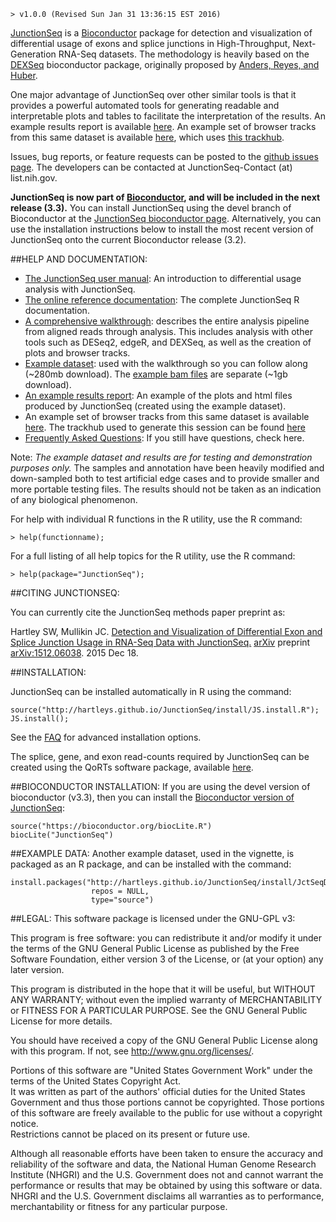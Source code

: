     > v1.0.0 (Revised Sun Jan 31 13:36:15 EST 2016)

[JunctionSeq](http://hartleys.github.io/JunctionSeq/) is a [Bioconductor](https://www.bioconductor.org/) package for detection and visualization of differential usage of 
exons and splice junctions in High-Throughput, Next-Generation RNA-Seq datasets. 
The methodology is heavily based on the [DEXSeq](http://www.bioconductor.org/packages/release/bioc/html/DEXSeq.html) 
bioconductor package, originally proposed by [Anders, Reyes, and Huber](http://www.ncbi.nlm.nih.gov/pubmed/22722343).

One major advantage of JunctionSeq over other similar tools is that it provides a powerful automated tools for
generating readable and interpretable plots and tables to facilitate the interpretation of the results.
An example results report is available [here](https://dl.dropboxusercontent.com/u/103621176/pipelineWalkthrough/exampleResults/testForDU.html). 
An example set of browser tracks from this same dataset is available 
[here](https://genome.ucsc.edu/cgi-bin/hgTracks?hgS_doOtherUser=submit&hgS_otherUserName=stephen.hartley&hgS_otherUserSessionName=rn6_pipelineWalkthrough_finalTracks), which uses [this trackhub](https://dl.dropboxusercontent.com/u/103621176/pipelineWalkthrough/trackHub/index.html).

Issues, bug reports, or feature requests can be posted to the 
[github issues page](https://github.com/hartleys/JunctionSeq/issues).
The developers can be contacted at JunctionSeq-Contact (at) list.nih.gov.

**JunctionSeq is now part of [Bioconductor](https://www.bioconductor.org/), and will be included in the next release (3.3).** 
You can install JunctionSeq using the devel branch of Bioconductor at the [JunctionSeq bioconductor page](http://bioconductor.org/packages/JunctionSeq/). Alternatively, you 
can use the installation instructions below to install the most recent version of JunctionSeq onto the current Bioconductor release (3.2).

##HELP AND DOCUMENTATION:

* [The JunctionSeq user manual](doc/JunctionSeq.pdf): An introduction to differential usage analysis with JunctionSeq.
* [The online reference documentation](Rhtml/index.html): The complete JunctionSeq R documentation.
* [A comprehensive walkthrough](doc/example-walkthrough.pdf): describes the entire analysis pipeline from aligned reads through analysis. This includes analysis with other tools such as DESeq2, edgeR, and DEXSeq, as well as the creation of plots and browser tracks.
* [Example dataset](https://dl.dropboxusercontent.com/u/103621176/pipelineWalkthrough/QoRTsPipelineWalkthrough.zip): used with the walkthrough so you can follow along (~280mb download). The [example bam files](https://dl.dropboxusercontent.com/u/103621176/pipelineWalkthrough/bamfiles.zip) are separate (~1gb download).
* [An example results report](https://dl.dropboxusercontent.com/u/103621176/pipelineWalkthrough/exampleResults/testForDU.html): An example of the plots and html files produced by JunctionSeq (created using the example dataset).
* An example set of browser tracks from this same dataset is available 
[here](https://genome.ucsc.edu/cgi-bin/hgTracks?hgS_doOtherUser=submit&hgS_otherUserName=stephen.hartley&hgS_otherUserSessionName=rn6_pipelineWalkthrough_finalTracks). The trackhub used to generate this session can be found [here](https://dl.dropboxusercontent.com/u/103621176/pipelineWalkthrough/trackHub/index.html)
* [Frequently Asked Questions](faq.html): If you still have questions, check here.

Note: *The example dataset and results are for testing and demonstration purposes only.* The samples and annotation have been heavily modified and down-sampled 
both to test artificial edge cases and to provide smaller and more portable testing files. 
The results should not be taken as an indication of any biological phenomenon.

For help with individual R functions in the R utility, use the R 
command:

    > help(functionname);

For a full listing of all help topics for the R utility, use the R 
command: 

    > help(package="JunctionSeq");

##CITING JUNCTIONSEQ:

You can currently cite the JunctionSeq methods paper preprint as:

Hartley SW, Mullikin JC. [Detection and Visualization of Differential Exon and Splice Junction Usage in RNA-Seq Data with JunctionSeq.](http://arxiv.org/abs/1512.06038) [arXiv](http://arxiv.org) preprint [arXiv:1512.06038](http://arxiv.org/abs/1512.06038). 2015 Dec 18.

##INSTALLATION:

JunctionSeq can be installed automatically in R using the command:

    source("http://hartleys.github.io/JunctionSeq/install/JS.install.R");
    JS.install();

See the [FAQ](faq.html) for advanced installation options.

The splice, gene, and exon read-counts required by JunctionSeq can be created 
using the QoRTs software package, available [here](http://hartleys.github.io/QoRTs/index.html).

##BIOCONDUCTOR INSTALLATION:
If you are using the devel version of bioconductor (v3.3), then you can install the [Bioconductor version of JunctionSeq](http://bioconductor.org/packages/JunctionSeq/):

    source("https://bioconductor.org/biocLite.R")
    biocLite("JunctionSeq")

##EXAMPLE DATA:
Another example dataset, used in the vignette, is packaged as an R package, and can be installed with the command:
    
    install.packages("http://hartleys.github.io/JunctionSeq/install/JctSeqData_LATEST.tar.gz", 
                      repos = NULL, 
                      type="source")

##LEGAL:
This software package is licensed under the GNU-GPL v3:

This program is free software: you can redistribute it and/or modify
it under the terms of the GNU General Public License as published by
the Free Software Foundation, either version 3 of the License, or
(at your option) any later version.

This program is distributed in the hope that it will be useful,
but WITHOUT ANY WARRANTY; without even the implied warranty of
MERCHANTABILITY or FITNESS FOR A PARTICULAR PURPOSE.  See the
GNU General Public License for more details.

You should have received a copy of the GNU General Public License
along with this program.  If not, see <http://www.gnu.org/licenses/>.

Portions of this software are "United States Government Work" 
under the terms of the United States Copyright Act.  
It was written as part of the authors' official duties for the 
United States Government and thus those portions cannot be 
copyrighted.  Those portions of this software are freely 
available to the public for use without a copyright notice.  
Restrictions cannot be placed on its present or future use.

Although all reasonable efforts have been taken to ensure the 
accuracy and reliability of the software and data, the National 
Human Genome Research Institute (NHGRI) and the U.S. Government 
does not and cannot warrant the performance or results that may 
be obtained by using this software or data.  NHGRI and the U.S. 
Government disclaims all warranties as to performance, 
merchantability or fitness for any particular purpose.
